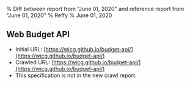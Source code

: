% Diff between report from "June 01, 2020" and reference report from "June 01, 2020"
% Reffy
% June 01, 2020

## Web Budget API

- Initial URL: [https://wicg.github.io/budget-api/](https://wicg.github.io/budget-api/)
- Crawled URL: [https://wicg.github.io/budget-api/](https://wicg.github.io/budget-api/)
- This specification is not in the new crawl report.


